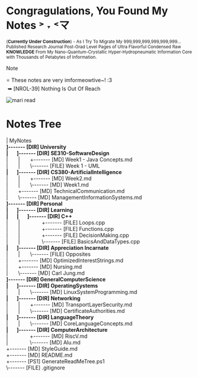 # Congragulations, You Found My Notes ˃ ˕ ˂マ
<sup>(**Currently Under Construction**) - As I Try To Migrate My 999,999,999,999,999,999...
Published Research Journal Post-Grad Level Pages of Ultra Flavorful Condensed Raw **KNOWLEDGE** From My Nano-Quantum-Crystallic Hyper-Hydropneumatic Information Core with Thousands of Petabytes of Information.<sup>

> [!NOTE]
> ⭐ These notes are very imformeowtive~! :3<br>
> &nbsp;➥ [NROL-39] Nothing Is Out Of Reach 

![mari read](https://github.com/user-attachments/assets/438e5c2c-222d-4195-9181-5066a0d1e8e1)

# Notes Tree
<!-- BEGIN DIRECTORY TREE -->
<!-- Generated on 2025-09-29 10:10:11 -->
|   MyNotes<br>
**]------- [DIR] University**<br>
**|&nbsp;&nbsp;&nbsp;&nbsp;&nbsp;&nbsp;&nbsp;]------- [DIR] SE310-SoftwareDesign**<br>
|&nbsp;&nbsp;&nbsp;&nbsp;&nbsp;&nbsp;&nbsp;|&nbsp;&nbsp;&nbsp;&nbsp;&nbsp;&nbsp;&nbsp;+------- [MD] Week1 - Java Concepts.md<br>
|&nbsp;&nbsp;&nbsp;&nbsp;&nbsp;&nbsp;&nbsp;|&nbsp;&nbsp;&nbsp;&nbsp;&nbsp;&nbsp;&nbsp;\\------- [FILE] Week 1 - UML<br>
**|&nbsp;&nbsp;&nbsp;&nbsp;&nbsp;&nbsp;&nbsp;]------- [DIR] CS380-ArtificialIntelligence**<br>
|&nbsp;&nbsp;&nbsp;&nbsp;&nbsp;&nbsp;&nbsp;|&nbsp;&nbsp;&nbsp;&nbsp;&nbsp;&nbsp;&nbsp;+------- [MD] Week2.md<br>
|&nbsp;&nbsp;&nbsp;&nbsp;&nbsp;&nbsp;&nbsp;|&nbsp;&nbsp;&nbsp;&nbsp;&nbsp;&nbsp;&nbsp;\\------- [MD] Week1.md<br>
|&nbsp;&nbsp;&nbsp;&nbsp;&nbsp;&nbsp;&nbsp;+------- [MD] TechnicalCommunication.md<br>
|&nbsp;&nbsp;&nbsp;&nbsp;&nbsp;&nbsp;&nbsp;\\------- [MD] ManagementInformationSystems.md<br>
**]------- [DIR] Personal**<br>
**|&nbsp;&nbsp;&nbsp;&nbsp;&nbsp;&nbsp;&nbsp;]------- [DIR] Learning**<br>
**|&nbsp;&nbsp;&nbsp;&nbsp;&nbsp;&nbsp;&nbsp;|&nbsp;&nbsp;&nbsp;&nbsp;&nbsp;&nbsp;&nbsp;]------- [DIR] C++**<br>
|&nbsp;&nbsp;&nbsp;&nbsp;&nbsp;&nbsp;&nbsp;|&nbsp;&nbsp;&nbsp;&nbsp;&nbsp;&nbsp;&nbsp;&nbsp;&nbsp;&nbsp;&nbsp;&nbsp;&nbsp;&nbsp;&nbsp;+------- [FILE] Loops.cpp<br>
|&nbsp;&nbsp;&nbsp;&nbsp;&nbsp;&nbsp;&nbsp;|&nbsp;&nbsp;&nbsp;&nbsp;&nbsp;&nbsp;&nbsp;&nbsp;&nbsp;&nbsp;&nbsp;&nbsp;&nbsp;&nbsp;&nbsp;+------- [FILE] Functions.cpp<br>
|&nbsp;&nbsp;&nbsp;&nbsp;&nbsp;&nbsp;&nbsp;|&nbsp;&nbsp;&nbsp;&nbsp;&nbsp;&nbsp;&nbsp;&nbsp;&nbsp;&nbsp;&nbsp;&nbsp;&nbsp;&nbsp;&nbsp;+------- [FILE] DecisionMaking.cpp<br>
|&nbsp;&nbsp;&nbsp;&nbsp;&nbsp;&nbsp;&nbsp;|&nbsp;&nbsp;&nbsp;&nbsp;&nbsp;&nbsp;&nbsp;&nbsp;&nbsp;&nbsp;&nbsp;&nbsp;&nbsp;&nbsp;&nbsp;\\------- [FILE] BasicsAndDataTypes.cpp<br>
**|&nbsp;&nbsp;&nbsp;&nbsp;&nbsp;&nbsp;&nbsp;]------- [DIR] Appreciation Incarnate**<br>
|&nbsp;&nbsp;&nbsp;&nbsp;&nbsp;&nbsp;&nbsp;|&nbsp;&nbsp;&nbsp;&nbsp;&nbsp;&nbsp;&nbsp;\\------- [FILE] Opposites<br>
|&nbsp;&nbsp;&nbsp;&nbsp;&nbsp;&nbsp;&nbsp;+------- [MD] OptimizedInterestStrings.md<br>
|&nbsp;&nbsp;&nbsp;&nbsp;&nbsp;&nbsp;&nbsp;+------- [MD] Nursing.md<br>
|&nbsp;&nbsp;&nbsp;&nbsp;&nbsp;&nbsp;&nbsp;\\------- [MD] Carl Jung.md<br>
**]------- [DIR] GeneralComputerScience**<br>
**|&nbsp;&nbsp;&nbsp;&nbsp;&nbsp;&nbsp;&nbsp;]------- [DIR] OperatingSystems**<br>
|&nbsp;&nbsp;&nbsp;&nbsp;&nbsp;&nbsp;&nbsp;|&nbsp;&nbsp;&nbsp;&nbsp;&nbsp;&nbsp;&nbsp;\\------- [MD] LinuxSystemProgramming.md<br>
**|&nbsp;&nbsp;&nbsp;&nbsp;&nbsp;&nbsp;&nbsp;]------- [DIR] Networking**<br>
|&nbsp;&nbsp;&nbsp;&nbsp;&nbsp;&nbsp;&nbsp;|&nbsp;&nbsp;&nbsp;&nbsp;&nbsp;&nbsp;&nbsp;+------- [MD] TransportLayerSecurity.md<br>
|&nbsp;&nbsp;&nbsp;&nbsp;&nbsp;&nbsp;&nbsp;|&nbsp;&nbsp;&nbsp;&nbsp;&nbsp;&nbsp;&nbsp;\\------- [MD] CertificateAuthorities.md<br>
**|&nbsp;&nbsp;&nbsp;&nbsp;&nbsp;&nbsp;&nbsp;]------- [DIR] LanguageTheory**<br>
|&nbsp;&nbsp;&nbsp;&nbsp;&nbsp;&nbsp;&nbsp;|&nbsp;&nbsp;&nbsp;&nbsp;&nbsp;&nbsp;&nbsp;\\------- [MD] CoreLanguageConcepts.md<br>
**|&nbsp;&nbsp;&nbsp;&nbsp;&nbsp;&nbsp;&nbsp;]------- [DIR] ComputerArchitecture**<br>
|&nbsp;&nbsp;&nbsp;&nbsp;&nbsp;&nbsp;&nbsp;&nbsp;&nbsp;&nbsp;&nbsp;&nbsp;&nbsp;&nbsp;&nbsp;+------- [MD] RiscV.md<br>
|&nbsp;&nbsp;&nbsp;&nbsp;&nbsp;&nbsp;&nbsp;&nbsp;&nbsp;&nbsp;&nbsp;&nbsp;&nbsp;&nbsp;&nbsp;\\------- [MD] Alu.md<br>
+------- [MD] StyleGuide.md<br>
+------- [MD] README.md<br>
+------- [PS1] GenerateReadMeTree.ps1<br>
\\------- [FILE] .gitignore
<!-- END DIRECTORY TREE -->

